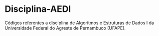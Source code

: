# Disciplina-AEDI
Códigos referentes a disciplina de Algoritmos e Estruturas de Dados I da Universidade Federal do Agreste de Pernambuco (UFAPE).
